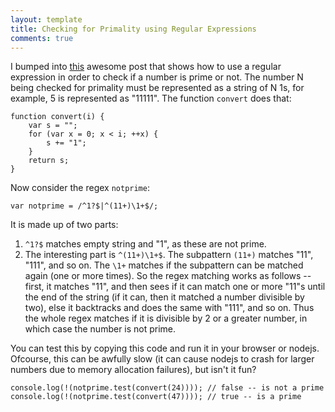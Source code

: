```yaml
---
layout: template
title: Checking for Primality using Regular Expressions
comments: true
---
```


I bumped into [this][1] awesome post that shows how to use a regular expression in order to check if a number is prime or not. 
The number N being checked for primality must be represented as a string of N 1s, for example, 5 is represented as "11111".
The function `convert` does that:

	function convert(i) {
		var s = "";
		for (var x = 0; x < i; ++x) {
			s += "1";
		}
		return s;
	}

Now consider the regex `notprime`:

	var notprime = /^1?$|^(11+)\1+$/;

It is made up of two parts:

1. `^1?$` matches empty string and "1", as these are not prime. 
2. The interesting part is `^(11+)\1+$`. The subpattern `(11+)` matches "11", "111", and so on. The `\1+` matches if the subpattern can be matched  again (one or more times). So the regex matching works as follows -- first, it matches "11", and then sees if it can match one or more "11"s until the end of the string (if it can, then it matched a number divisible by two), else it backtracks and does the same with "111", and so on. Thus the whole regex matches if it is divisible by 2 or a greater number, in which case the number is not prime.  

You can test this by copying this code and run it in your browser or nodejs. Ofcourse, this can be awfully slow (it can cause nodejs to crash for larger numbers due to memory allocation failures), but isn't it fun?

	console.log(!(notprime.test(convert(24)))); // false -- is not a prime
	console.log(!(notprime.test(convert(47)))); // true -- is a prime


[1]: http://zmievski.org/2010/08/the-prime-that-wasnt

